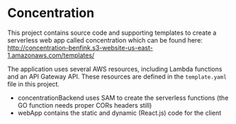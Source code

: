 # Concentration

This project contains source code and supporting templates to create a serverless web app called concentration which can be found here: http://concentration-benfink.s3-website-us-east-1.amazonaws.com/templates/

The application uses several AWS resources, including Lambda functions and an API Gateway API. These resources are defined in the `template.yaml` file in this project.



* concentrationBackend uses SAM to create the serverless functions (the GO function needs proper CORs headers still)
* webApp contains the static and dynamic (React.js) code for the client
